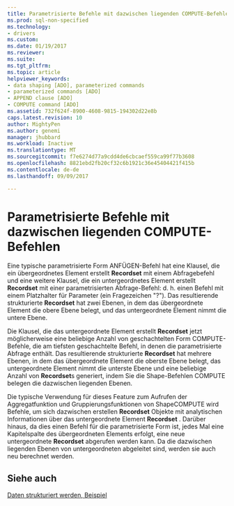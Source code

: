 ```yaml
---
title: Parametrisierte Befehle mit dazwischen liegenden COMPUTE-Befehlen | Microsoft Docs
ms.prod: sql-non-specified
ms.technology:
- drivers
ms.custom: 
ms.date: 01/19/2017
ms.reviewer: 
ms.suite: 
ms.tgt_pltfrm: 
ms.topic: article
helpviewer_keywords:
- data shaping [ADO], parameterized commands
- parameterized commands [ADO]
- APPEND clause [ADO]
- COMPUTE command [ADO]
ms.assetid: 732f624f-8900-4608-9815-194302d22e8b
caps.latest.revision: 10
author: MightyPen
ms.author: genemi
manager: jhubbard
ms.workload: Inactive
ms.translationtype: MT
ms.sourcegitcommit: f7e6274d77a9cdd4de6cbcaef559ca99f77b3608
ms.openlocfilehash: 8821ebd2fb20cf32c6b1921c36e45404421f415b
ms.contentlocale: de-de
ms.lasthandoff: 09/09/2017

---
```

# <a name="parameterized-commands-with-intervening-compute-commands"></a>Parametrisierte Befehle mit dazwischen liegenden COMPUTE-Befehlen
Eine typische parametrisierte Form ANFÜGEN-Befehl hat eine Klausel, die ein übergeordnetes Element erstellt **Recordset** mit einem Abfragebefehl und eine weitere Klausel, die ein untergeordnetes Element erstellt **Recordset** mit einer parametrisierten Abfrage-Befehl: d. h. einen Befehl mit einem Platzhalter für Parameter (ein Fragezeichen "?"). Das resultierende strukturierte **Recordset** hat zwei Ebenen, in dem das übergeordnete Element die obere Ebene belegt, und das untergeordnete Element nimmt die untere Ebene.  
  
 Die Klausel, die das untergeordnete Element erstellt **Recordset** jetzt möglicherweise eine beliebige Anzahl von geschachtelten Form COMPUTE-Befehle, die am tiefsten geschachtelte Befehl, in denen die parametrisierte Abfrage enthält. Das resultierende strukturierte **Recordset** hat mehrere Ebenen, in dem das übergeordnete Element die oberste Ebene belegt, das untergeordnete Element nimmt die unterste Ebene und eine beliebige Anzahl von **Recordset**s generiert, indem Sie die Shape-Befehlen COMPUTE belegen die dazwischen liegenden Ebenen.  
  
 Die typische Verwendung für dieses Feature zum Aufrufen der Aggregatfunktion und Gruppierungsfunktionen von ShapeCOMPUTE wird Befehle, um sich dazwischen erstellen **Recordset** Objekte mit analytischen Informationen über das untergeordnete Element **Recordset** . Darüber hinaus, da dies einen Befehl für die parametrisierte Form ist, jedes Mal eine Kapitelspalte des übergeordneten Elements erfolgt, eine neue untergeordnete **Recordset** abgerufen werden kann. Da die dazwischen liegenden Ebenen von untergeordneten abgeleitet sind, werden sie auch neu berechnet werden.  
  
## <a name="see-also"></a>Siehe auch  
 [Daten strukturiert werden, Beispiel](../../../ado/guide/data/data-shaping-example.md)

